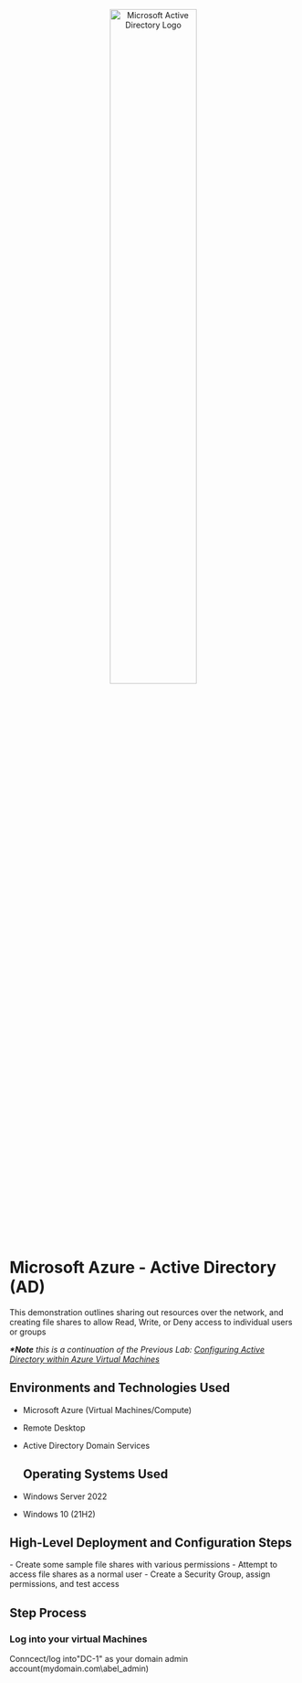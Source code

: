 <p align="center">
<img src="https://i.imgur.com/R5OzmdT.png" height="55%" width="55%" alt="Microsoft Active Directory Logo"/>
</p>

<h1>Microsoft Azure - Active Directory (AD)</h1>

This demonstration outlines sharing out resources over the network, and creating file shares to allow Read, Write, or Deny access to individual users or groups

<i><b>*Note</b> this is a continuation of the Previous Lab: <a href="https://github.com/abelbelay/configure-ad">Configuring Active Directory within Azure Virtual Machines</a></i>

<h2>Environments and Technologies Used</h2>

- Microsoft Azure (Virtual Machines/Compute)
- Remote Desktop
- Active Directory Domain Services

  <h2>Operating Systems Used </h2>

- Windows Server 2022
- Windows 10 (21H2)

<h2>High-Level Deployment and Configuration Steps</h2>
- Create some sample file shares with various permissions
- Attempt to access file shares as a normal user
- Create a Security Group, assign permissions, and test access

<h2>Step Process</h2>

<h3>Log into your virtual Machines</h3>
Conncect/log into"DC-1" as your domain admin account(mydomain.com\abel_admin)

